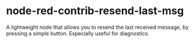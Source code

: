# node-red-contrib-resend-last-msg
A lightweight node that allows you to resend the last received message, by pressing a simple button. Especially useful for diagnostics.
